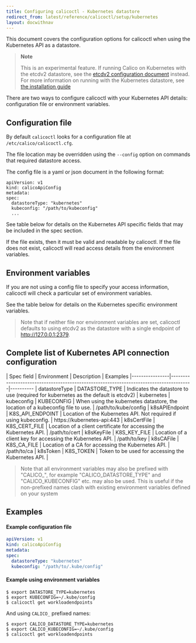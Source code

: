 ```yaml
---
title: Configuring calicoctl - Kubernetes datastore 
redirect_from: latest/reference/calicoctl/setup/kubernetes
layout: docwithnav
---
```


This document covers the configuration options for calicoctl when using the Kubernetes API as a datastore.  

> **Note**
>
> This is an experimental feature. If running Calico on Kubernetes with the etcdv2 datastore, see the [etcdv2 configuration document](etcdv2) instead.
> For more information on running with the Kubernetes datastore, see [the installation guide](/{{page.version}}/getting-started/kubernetes/installation/hosted/kubernetes-datastore/)

There are two ways to configure calicoctl with your Kubernetes API details: 
configuration file or environment variables.

## Configuration file 

By default `calicoctl` looks for a configuration file at `/etc/calico/calicoctl.cfg`.

The file location may be overridden using the `--config` option on commands that required
datastore access.

The config file is a yaml or json document in the following format:

```
apiVersion: v1
kind: calicoApiConfig
metadata:
spec:
  datastoreType: "kubernetes"
  kubeconfig: "/path/to/kubeconfig"
  ...
```

See table below for details on the Kubernetes API specific fields that may be included in
the spec section.

If the file exists, then it must be valid and readable by calicoctl.  If the file
does not exist, calicoctl will read access details from the environment variables.

## Environment variables

If you are not using a config file to specify your access information, calicoctl
will check a particular set of environment variables.

See the table below for details on the Kubernetes specific environment variables.

> Note that if neither file nor environment variables are set, calicoctl defaults to
> using etcdv2 as the datastore with a single endpoint of http://127.0.0.1:2379.

## Complete list of Kubernetes API connection configuration

| Spec field     | Environment      | Description                                                        | Examples
|----------------|---------------------------------------------------------------------------------------|----------
| datastoreType  | DATASTORE_TYPE   | Indicates the datastore to use (required for kubernetes as the default is etcdv2) | kubernetes
| kubeconfig     | KUBECONFIG       | When using the kubernetes datastore, the location of a kubeconfig file to use. | /path/to/kube/config 
| k8sAPIEndpoint | K8S_API_ENDPOINT | Location of the Kubernetes API.  Not required if using kubeconfig. | https://kubernetes-api:443 
| k8sCertFile    | K8S_CERT_FILE    | Location of a client certificate for accessing the Kubernetes API. | /path/to/cert 
| k8sKeyFile     | K8S_KEY_FILE     | Location of a client key for accessing the Kubernetes API.         | /path/to/key 
| k8sCAFile      | K8S_CA_FILE      | Location of a CA for accessing the Kubernetes API.                 | /path/to/ca 
| k8sToken       | K8S_TOKEN        | Token to be used for accessing the Kubernetes API.                 |  

> Note that all environment variables may also be prefixed with "CALICO_", for 
> example "CALICO_DATASTORE_TYPE" and "CALICO_KUBECONFIG" etc. may also be used.
> This is useful if the non-prefixed names clash with existing environment
> variables defined on your system

## Examples

#### Example configuration file

```yaml
apiVersion: v1
kind: calicoApiConfig
metadata:
spec:
  datastoreType: "kubernetes"
  kubeconfig: "/path/to/.kube/config"
```

#### Example using environment variables 

```shell
$ export DATASTORE_TYPE=kubernetes 
$ export KUBECONFIG=~/.kube/config 
$ calicoctl get workloadendpoints
```

And using `CALICO_` prefixed names:

```shell
$ export CALICO_DATASTORE_TYPE=kubernetes 
$ export CALICO_KUBECONFIG=~/.kube/config 
$ calicoctl get workloadendpoints
```
